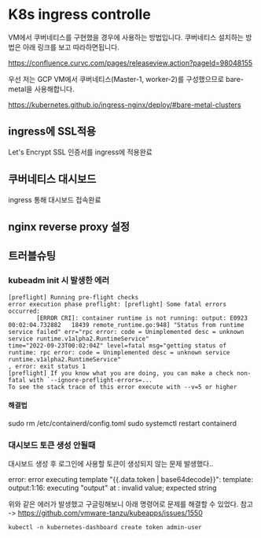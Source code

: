 # K8s ingress controlle 


VM에서 쿠버네티스를 구현했을 경우에 사용하는 방법입니다. 쿠버네티스 설치하는 방법은 아래 링크를 보고 따라하면됩니다.

https://confluence.curvc.com/pages/releaseview.action?pageId=98048155


우선 저는 GCP VM에서 쿠버네티스(Master-1, worker-2)를 구성했으므로 bare-metal을 사용해합니다.

https://kubernetes.github.io/ingress-nginx/deploy/#bare-metal-clusters 



## ingress에 SSL적용

Let's Encrypt SSL 인증서를 ingress에 적용완료


## 쿠버네티스 대시보드 

ingress 통해 대시보드 접속완료

## nginx reverse proxy 설정



## 트러블슈팅

### kubeadm init 시 발생한 에러

    [preflight] Running pre-flight checks
    error execution phase preflight: [preflight] Some fatal errors occurred:
            [ERROR CRI]: container runtime is not running: output: E0923 00:02:04.732882   18439 remote_runtime.go:948] "Status from runtime service failed" err="rpc error: code = Unimplemented desc = unknown service runtime.v1alpha2.RuntimeService"
    time="2022-09-23T00:02:04Z" level=fatal msg="getting status of runtime: rpc error: code = Unimplemented desc = unknown service runtime.v1alpha2.RuntimeService"
    , error: exit status 1
    [preflight] If you know what you are doing, you can make a check non-fatal with `--ignore-preflight-errors=...`
    To see the stack trace of this error execute with --v=5 or higher
    
#### 해결법

  sudo rm /etc/containerd/config.toml
  sudo systemctl restart containerd
  


### 대시보드 토큰 생성 안될때

   

대시보드 생성 후 로그인에 사용할 토큰이 생성되지 않는 문제 발생했다.. 

 error: error executing template "{{.data.token | base64decode}}": template: output:1:16: executing "output" at <base64decode>: invalid value; expected string

위와 같은 에러가 발생했고 구글링해보니 아래 명령어로 문제를 해결할 수 있었다. 참고 -> https://github.com/vmware-tanzu/kubeapps/issues/1550
   
    kubectl -n kubernetes-dashboard create token admin-user






